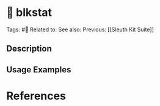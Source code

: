 # 💢 blkstat

Tags: #💢
Related to:
See also:
Previous: [[Sleuth Kit Suite]]

## Description


## Usage Examples

# References